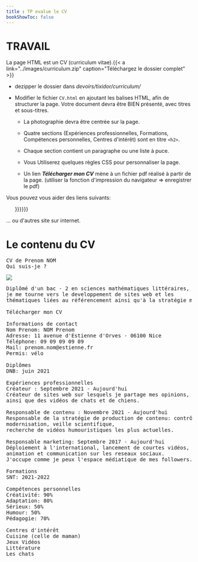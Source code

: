 ```yaml
---
title : TP evalue le CV
bookShowToc: false
---
```


# TRAVAIL
La page HTML est un CV (curriculum vitae).{{< a link="../images/curriculum.zip" caption="Téléchargez le dossier complet" >}}
* dezipper le dossier dans *devoirs/tixidor/curriculum/*

* Modifier le fichier `CV.html` en ajoutant les balises HTML, afin de structurer la page. Votre document devra être BIEN présenté, avec titres et sous-titres.

  * La photographie devra être centrée sur la page.

  * Quatre sections (Expériences professionnelles, Formations, Compétences personnelles, Centres d'intérêt) sont en titre `<h2>`.

  * Chaque section contient un paragraphe ou une liste à puce.

  * Vous Utiliserez quelques règles CSS pour personnaliser la page.

  * Un lien ***Télécharger mon CV*** mène à un fichier pdf réalisé à partir de la page. (utiliser la fonction d'impression du navigateur => enregistrer le pdf)


Vous pouvez vous aider des liens suivants:

<ul>
<li{{< a link="../web1" caption="" >}}<li{{< a link="../web2" caption="" >}}<li{{< a link="../web5" caption="" >}}</ul>

... ou d'autres site sur internet.

# Le contenu du CV
<pre>
CV de Prenom NOM
Qui suis-je ?
</pre>
<img src="../images/photo_min.jpg">

<pre>
Diplômé d'un bac - 2 en sciences mathématiques littéraires, 
je me tourne vers le developpement de sites web et les 
thématiques liées au référencement ainsi qu'à la stratégie marketing.

Télécharger mon CV

Informations de contact
Nom Prenom: NOM Prenom
Adresse: 11 avenue d'Estienne d'Orves - 06100 Nice
Téléphone: 09 09 09 09 09
Mail: prenom.nom@estienne.fr
Permis: vélo

Diplômes
DNB: juin 2021

Expériences professionnelles
Créateur : Septembre 2021 - Aujourd'hui
Créateur de sites web sur lesquels je partage mes opinions, 
ainsi que des vidéos de chats et de chiens. 

Responsable de contenu : Novembre 2021 - Aujourd'hui
Responsable de la stratégie de production de contenu: contrôle de la qualité, 
modernisation, veille scientifique, 
recherche de vidéos humouristiques les plus actuelles.

Responsable marketing: Septembre 2017 - Aujourd'hui
Déploiement à l'international, lancement de courtes vidéos, 
animation et communication sur les reseaux sociaux. 
J'occupe comme je peux l'espace médiatique de mes followers.

Formations
SNT: 2021-2022

Compétences personnelles
Créativité: 90%
Adaptation: 80%
Sérieux: 50%
Humour: 50%
Pédagogie: 70%

Centres d'intérêt
Cuisine (celle de maman)
Jeux Vidéos
Littérature
Les chats


</pre>